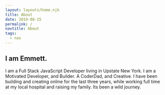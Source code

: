```yaml
---
layout: layouts/home.njk
title: About
date: 2019-08-25
permalink: /
navtitle: About
tags:
  - nav
---
```


## I am Emmett.

I am a Full Stack JavaScript Developer living in Upstate New York. I am a Motivated Developer, and Builder. A CoderDad, and Creative.
I have been building and creating online for the last three years, while working full time at my local hospital and raising my family. Its been a wild journey.
